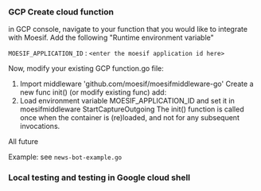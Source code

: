 ### GCP Create cloud function
in GCP console, navigate to your function that you would like to integrate with Moesif.
Add the following "Runtime environment variable"

```MOESIF_APPLICATION_ID``` : ```<enter the moesif application id here>```

Now, modify your existing GCP function.go file:
1. Import middleware 'github.com/moesif/moesifmiddleware-go'
Create a new func init() (or modify existing func) add:
2. Load environment variable MOESIF_APPLICATION_ID and set it in moesifmiddleware StartCaptureOutgoing
The init() function is called once when the container is (re)loaded, and not for any subsequent invocations.

All future

Example: see ```news-bot-example.go```

### Local testing and testing in Google cloud shell
